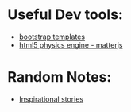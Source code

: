 # Useful Dev tools:
* [bootstrap templates](http://startbootstrap.com/)
* [html5 physics engine - matterjs](http://brm.io/matter-js/)

# Random Notes:
* [Inspirational stories](http://www.quora.com/What-are-the-most-inspirational-success-stories-ever-around-the-world)

